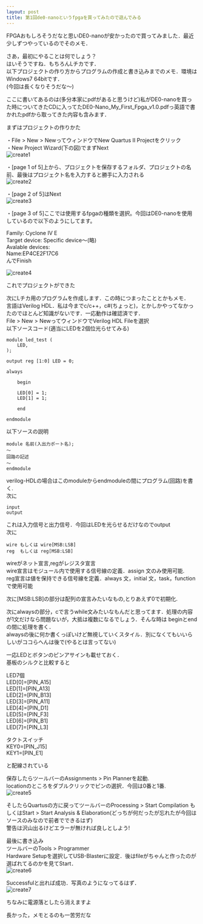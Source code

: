 ```yaml
---
layout: post
title: 第1回de0-nanoというfpgaを買ってみたので遊んでみる
---
```


FPGAおもしろそうだなと思いDE0-nanoが安かったので買ってみました．最近少しずつやっているのでそのメモ．  

さあ，最初にやることは何でしょう？  
はいそうですね．もちろんLチカです．  
以下プロジェクトの作り方からプログラムの作成と書き込みまでのメモ．環境はWindows7 64bitです．  
(今回は長くなりそうだな～)  


ここに書いてあるのは(多分本家にpdfがあると思うけど)私がDE0-nanoを買った時についてきたCDに入ってたDE0-Nano_My_First_Fpga_v1.0.pdfっ英語で書かれたpdfから取ってきた内容も含みます．  


まずはプロジェクトの作りかた  

・File > New > NewってウィンドウでNew Quartus Ⅱ Projectをクリック  
・New Project Wizard(下の図)でまずNext  
![create1](https://github.com/FERNAND949/FERNAND949.github.io/blob/master/_images/project_create01.PNG)

・[page 1 of 5]上から、プロジェクトを保存するフォルダ、プロジェクトの名前、最後はプロジェクト名を入力すると勝手に入力される  
![create2](https://github.com/FERNAND949/FERNAND949.github.io/blob/master/_images/project_create02.PNG)


・[page 2 of 5]はNext  
![create3](https://github.com/FERNAND949/FERNAND949.github.io/blob/master/_images/project_create03.PNG)


・[page 3 of 5]ここでは使用するfpgaの種類を選択。今回はDE0-nanoを使用しているので以下のようにしてます。  

Family: Cyclone Ⅳ E  
Target device: Specific device～(略)  
Avalable devices:  
Name:EP4CE2F17C6  
んでFinish  

![create4](https://github.com/FERNAND949/FERNAND949.github.io/blob/master/_images/project_create04.PNG)


これでプロジェクトができた  


次にLチカ用のプログラムを作成します．この時につまったこととかもメモ．  
言語はVerilog HDL．私は今までc/c++，c#(ちょっと)，とかしかやってなかったのでほとんど知識がないです．一応動作は確認済です．  
File > New > NewってウィンドウでVerilog HDL Fileを選択  
以下ソースコード(適当にLEDを2個位光らせてみる)  

	module led_test (
		LED,	
	);

	output reg [1:0] LED = 0;

	always 
	
		begin

		LED[0] = 1;
		LED[1] = 1;

		end

	endmodule

以下ソースの説明  

	module 名前(入出力ポート名);
	～
	回路の記述
	～
	endmodule

verilog-HDLの場合はこのmoduleからendmoduleの間にプログラム(回路)を書く.  
次に  

	input
	output

これは入力信号と出力信号．今回はLEDを光らせるだけなのでoutput  
次に  

	wire もしくは wire[MSB:LSB]
	reg  もしくは reg[MSB:LSB]

wireがネット宣言,regがレジスタ宣言  
wire宣言はモジュール内で使用する信号線の定義．assign 文のみ使用可能.  
reg宣言は値を保持できる信号線を定義．always 文，initial 文，task，function で使用可能  

次に[MSB:LSB]の部分は配列の宣言みたいなもの,とりあえず0で初期化.  


次にalwaysの部分，cで言うwhile文みたいなもんだと思ってます．処理の内容が1文だけなら問題ないが，大抵は複数になるでしょう．そんな時は beginとendの間に処理を書く．  
alwaysの後に何か書くっぽいけど無視していくスタイル．別になくてもいいらしいがココらへんは後で(やるとは言ってない)  

一応LEDとボタンのピンアサインも載せておく．  
基板のシルクと比較すると  

LED7個  
LED[0]=[PIN_A15]  
LED[1]=[PIN_A13]  
LED[2]=[PIN_B13]  
LED[3]=[PIN_A11]  
LED[4]=[PIN_D1]  
LED[5]=[PIN_F3]  
LED[6]=[PIN_B1]  
LED[7]=[PIN_L3]  

タクトスイッチ  
KEY0=[PIN_J15]  
KEY1=[PIN_E1]  

と配線されている  


保存したらツールバーのAssignments > Pin Plannerを起動.  
locationのところをダブルクリックでピンの選択．今回は0番と1番.  
![create5](https://github.com/FERNAND949/FERNAND949.github.io/blob/master/_images/pin_planner.PNG)


そしたらQuartusの方に戻ってツールバーのProcessing > Start Compilation もしくはStart > Start Analysis & Elaboration(どっちが何だったが忘れたが今回はソースのみなので前者でできるはず)   
警告は沢山出るけどエラーが無ければ良しとしよう!  

最後に書き込み  
ツールバーのTools > Programmer  
Hardware Setupを選択してUSB-Blasterに設定．後はfileがちゃんと作ったのが選ばれてるのかを見てStart．  
![create6](https://github.com/FERNAND949/FERNAND949.github.io/blob/master/_images/Programmer.PNG)

Successfulと出れば成功．写真のようになってるはず．  
![create7](https://github.com/FERNAND949/FERNAND949.github.io/blob/master/_images/de0-nano-Lchika.jpg)


ちなみに電源落としたら消えますよ  

長かった，メモとるのも一苦労だな  


